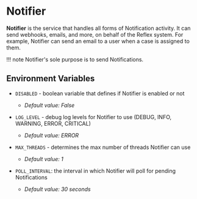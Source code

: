 # Notifier
**Notifier** is the service that handles all forms of Notification activity. It can send webhooks, emails, and more, on behalf of the Reflex system. For example, Notifier can send an email to a user when a case is assigned to them. 

!!! note
    Notifier's sole purpose is to send Notifications.


## Environment Variables

* `DISABLED` - boolean variable that defines if Notifier is enabled or not
    * *Default value: False*

* `LOG_LEVEL` - debug log levels for Notifier to use (DEBUG, INFO, WARNING, ERROR, CRITICAL)
    * *Default value: ERROR*

* `MAX_THREADS` - determines the max number of threads Notifier can use
    * *Default value: 1*

* `POLL_INTERVAL`: the interval in which Notifier will poll for pending Notifications
    * *Default value: 30 seconds*
